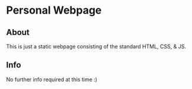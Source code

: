 Personal Webpage
================

About
-----
This is just a static webpage consisting of the standard HTML, CSS, & JS.

Info
----
No further info required at this time :)
